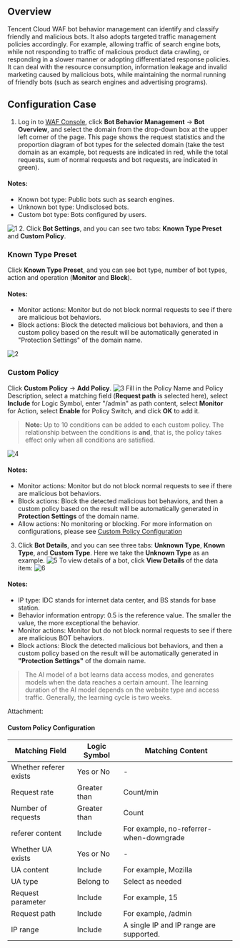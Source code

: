 ## Overview
Tencent Cloud WAF bot behavior management can identify and classify friendly and malicious bots. It also adopts targeted traffic management policies accordingly. For example, allowing traffic of search engine bots, while not responding to traffic of malicious product data crawling, or responding in a slower manner or adopting differentiated response policies. It can deal with the resource consumption, information leakage and invalid marketing caused by malicious bots, while maintaining the normal running of friendly bots (such as search engines and advertising programs).
## Configuration Case
1. Log in to [WAF Console](https://console.cloud.tencent.com/guanjia), click **Bot Behavior Management** -> **Bot Overview**, and select the domain from the drop-down box at the upper left corner of the page. This page shows the request statistics and the proportion diagram of bot types for the selected domain (take the test domain as an example, bot requests are indicated in red, while the total requests, sum of normal requests and bot requests, are indicated in green).
#### Notes:
 - Known bot type: Public bots such as search engines.
 - Unknown bot type: Undisclosed bots.
 - Custom bot type: Bots configured by users.

 ![1](https://main.qcloudimg.com/raw/80f75e08b94456a5b966d4b2e3e64cfa.png)
2. Click **Bot Settings**, and you can see two tabs: **Known Type Preset** and **Custom Policy**.
### Known Type Preset
Click **Known Type Preset**, and you can see bot type, number of bot types, action and operation (**Monitor** and **Block**).
#### Notes:
 - Monitor actions: Monitor but do not block normal requests to see if there are malicious bot behaviors.
 - Block actions: Block the detected malicious bot behaviors, and then a custom policy based on the result will be automatically generated in "Protection Settings" of the domain name.

 ![2](https://main.qcloudimg.com/raw/939a830742eff05b7562025742bce9ae.png)
### Custom Policy
Click **Custom Policy** -> **Add Policy**.
 ![3](https://main.qcloudimg.com/raw/0d579157a429b1ae1eea676866ed7db6.png)
Fill in the Policy Name and Policy Description, select a matching field (**Request path** is selected here), select **Include** for Logic Symbol, enter "/admin" as path content, select **Monitor** for Action, select **Enable** for Policy Switch, and click **OK** to add it.
>**Note:**
>Up to 10 conditions can be added to each custom policy. The relationship between the conditions is **and**, that is, the policy takes effect only when all conditions are satisfied.
 
 ![4](https://main.qcloudimg.com/raw/6d963c5f67cbaf521421482093f3a6d8.png)

#### Notes:  
 - Monitor actions: Monitor but do not block normal requests to see if there are malicious bot behaviors.
 - Block actions: Block the detected malicious bot behaviors, and then a custom policy based on the result will be automatically generated in **Protection Settings** of the domain name.
 - Allow actions: No monitoring or blocking.
For more information on configurations, please see [Custom Policy Configuration](#peizhi)

3. Click **Bot Details**, and you can see three tabs: **Unknown Type**, **Known Type**, and **Custom Type**. Here we take the **Unknown Type** as an example.
 ![5](https://main.qcloudimg.com/raw/755687bf21ccf4ff6d92e84a17c8dbfc.png)
To view details of a bot, click **View Details** of the data item:
 ![6](https://main.qcloudimg.com/raw/3c8c880b17fb94def64e4c2616ae6644.png)
#### Notes:
 - IP type: IDC stands for internet data center, and BS stands for base station.
 - Behavior information entropy: 0.5 is the reference value. The smaller the value, the more exceptional the behavior.
 - Monitor actions: Monitor but do not block normal requests to see if there are malicious BOT behaviors.
 - Block actions: Block the detected malicious bot behaviors, and then a custom policy based on the result will be automatically generated in **"Protection Settings"** of the domain name.
 >
 >The AI model of a bot learns data access modes, and generates models when the data reaches a certain amount.
 >The learning duration of the AI model depends on the website type and access traffic. Generally, the learning cycle is two weeks.


Attachment:
<span id="peizhi">
#### Custom Policy Configuration</span>

| Matching Field | Logic Symbol | Matching Content |
|---------|---------|---------|
| Whether referer exists | Yes or No | - |
| Request rate | Greater than | Count/min |
| Number of requests	 | Greater than | Count |
| referer content | Include | For example, no-referrer-when-downgrade |
| Whether UA exists | Yes or No | - |
| UA content | Include | For example, Mozilla |
| UA type | Belong to | Select as needed |
| Request parameter | Include | For example, 15 |
| Request path | Include | For example, /admin |
| IP range | Include | A single IP and IP range are supported. |

